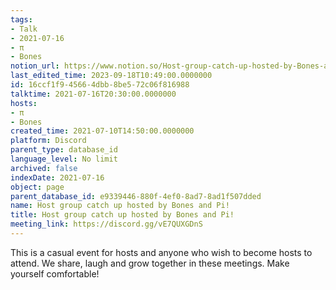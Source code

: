 ```yaml
---
tags:
- Talk
- 2021-07-16
- π
- Bones
notion_url: https://www.notion.so/Host-group-catch-up-hosted-by-Bones-and-Pi-16ccf1f945664dbb8be572c06f816988
last_edited_time: 2023-09-18T10:49:00.0000000
id: 16ccf1f9-4566-4dbb-8be5-72c06f816988
talktime: 2021-07-16T20:30:00.0000000
hosts:
- π
- Bones
created_time: 2021-07-10T14:50:00.0000000
platform: Discord
parent_type: database_id
language_level: No limit
archived: false
indexDate: 2021-07-16
object: page
parent_database_id: e9339446-880f-4ef0-8ad7-8ad1f507dded
name: Host group catch up hosted by Bones and Pi!
title: Host group catch up hosted by Bones and Pi!
meeting_link: https://discord.gg/vE7QUXGDnS
---
```


This is a casual event for hosts and anyone who wish to become hosts to attend.  We share, laugh and grow together in these meetings.  Make yourself comfortable!






